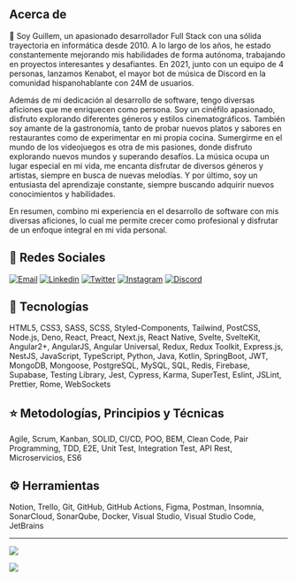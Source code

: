 ## Acerca de

👋 Soy Guillem, un apasionado desarrollador Full Stack con una sólida trayectoria en informática desde 2010. A lo largo de los años, he estado constantemente mejorando mis habilidades de forma autónoma, trabajando en proyectos interesantes y desafiantes. En 2021, junto con un equipo de 4 personas, lanzamos Kenabot, el mayor bot de música de Discord en la comunidad hispanohablante con 24M de usuarios.

Además de mi dedicación al desarrollo de software, tengo diversas aficiones que me enriquecen como persona. Soy un cinéfilo apasionado, disfruto explorando diferentes géneros y estilos cinematográficos. También soy amante de la gastronomía, tanto de probar nuevos platos y sabores en restaurantes como de experimentar en mi propia cocina. Sumergirme en el mundo de los videojuegos es otra de mis pasiones, donde disfruto explorando nuevos mundos y superando desafíos. La música ocupa un lugar especial en mi vida, me encanta disfrutar de diversos géneros y artistas, siempre en busca de nuevas melodías. Y por último, soy un entusiasta del aprendizaje constante, siempre buscando adquirir nuevos conocimientos y habilidades.

En resumen, combino mi experiencia en el desarrollo de software con mis diversas aficiones, lo cual me permite crecer como profesional y disfrutar de un enfoque integral en mi vida personal.

## 📨 Redes Sociales

[![Email](https://img.shields.io/badge/Gmail-D14836?style=for-the-badge&logo=gmail&logoColor=white)](mailto:tutitoosjob@gmail.com)
[![Linkedin](https://img.shields.io/badge/LinkedIn-0077B5?style=for-the-badge&logo=linkedin&logoColor=white)](https://www.linkedin.com/in/guillem-trave-font)
[![Twitter](https://img.shields.io/badge/Twitter-1DA1F2?style=for-the-badge&logo=twitter&logoColor=white)](https://twitter.com/intent/follow?screen_name=tutitoos)
[![Instagram](https://img.shields.io/badge/Instagram-E4405F?style=for-the-badge&logo=instagram&logoColor=white)](https://www.instagram.com/tutitoos_00)
[![Discord](https://img.shields.io/badge/Discord-5865F2?style=for-the-badge&logo=discord&logoColor=white)](https://discord.com/users/397453373479190538)

## 🚀 Tecnologías

HTML5, CSS3, SASS, SCSS, Styled-Components, Tailwind, PostCSS, Node.js, Deno, React, Preact, Next.js, React Native, Svelte, SvelteKit, Angular2+, AngularJS, Angular Universal, Redux, Redux Toolkit, Express.js, NestJS, JavaScript, TypeScript, Python, Java, Kotlin, SpringBoot, JWT, MongoDB, Mongoose, PostgreSQL, MySQL, SQL, Redis, Firebase, Supabase, Testing Library, Jest, Cypress, Karma, SuperTest, Eslint, JSLint, Prettier, Rome, WebSockets

## ⭐ Metodologías, Principios y Técnicas

Agile, Scrum, Kanban, SOLID, CI/CD, POO, BEM, Clean Code, Pair Programming, TDD, E2E, Unit Test, Integration Test, API Rest, Microservicios, ES6

## ⚙️ Herramientas

Notion, Trello, Git, GitHub, GitHub Actions, Figma, Postman, Insomnia, SonarCloud, SonarQube, Docker, Visual Studio, Visual Studio Code, JetBrains

---

![](https://github-readme-stats.vercel.app/api/wakatime?username=tutitoos&layout=compact&theme=dark&hide_border=true&bg_color=1a1c1f&border_radius=10&custom_title=Lenguajes%20m%C3%A1s%20utilizados)

![](https://github-readme-stats.vercel.app/api?username=tutitoos&count_private=true&include_all_commits=true&show_icons=true&count_private=true&layout=compact&theme=dark&hide_border=true&bg_color=1a1c1f&border_radius=10&custom_title=Estad%C3%ADsticas)
